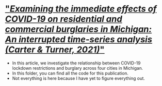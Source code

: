 # ["_Examining the immediate effects of COVID-19 on residential and commercial burglaries in Michigan: An interrupted time-series analysis (Carter & Turner, 2021)_"](https://www.sciencedirect.com/science/article/pii/S0047235221000544)

* In this article, we investigate the relationship between COVID-19 lockdown restrictions and burglary across four cities in Michigan.
* In this folder, you can find all the code for this publication.     
* Not everything is here because I have yet to figure everything out.   
